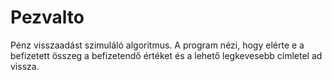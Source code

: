 # Pezvalto
Pénz visszaadást szimuláló algoritmus. A program nézi, hogy elérte e a befizetett összeg a befizetendő értéket és a lehető legkevesebb címletel ad vissza.
